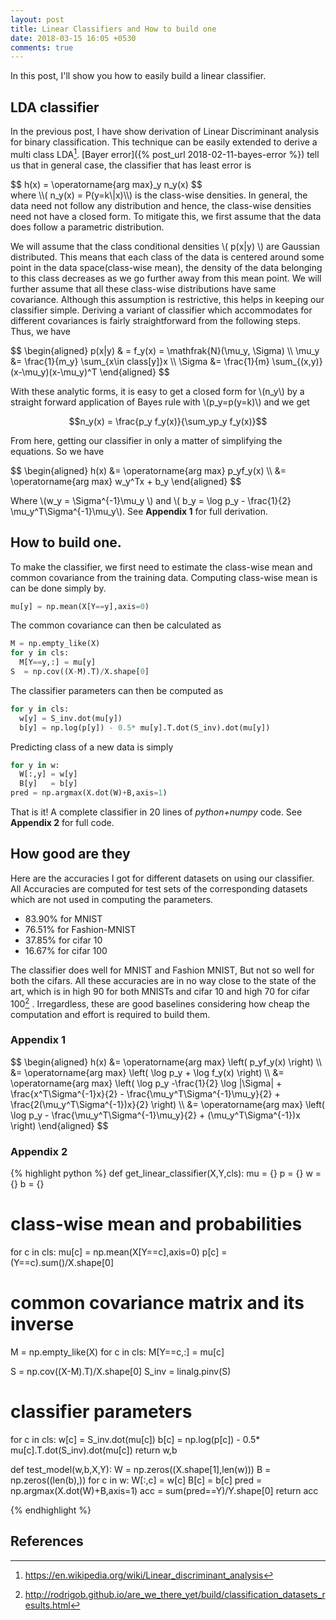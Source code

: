 ```yaml
---
layout: post
title: Linear Classifiers and How to build one
date: 2018-03-15 16:05 +0530
comments: true
---
```


In this post, I'll show you how to easily build a linear classifier. 

## LDA classifier

In the previous post, I have show derivation of Linear Discriminant analysis for binary classification. This technique can be easily extended to derive a multi class LDA[^1]. [Bayer error]({% post_url 2018-02-11-bayes-error %}) tell us that in general case, the classifier that has least error is 

<div>
$$ h(x) = \operatorname{arg max}_y n_y(x) $$
</div>
where \\( n_y(x) = P(y=k\|x)\\) is the class-wise densities. In general, the data need not follow any distribution and hence, the class-wise densities need not have a closed form. To mitigate this, we first assume that the data does follow a parametric distribution. 

We will assume that the class conditional densities \\( p(x\|y) \\) are Gaussian distributed. This means that each class of the data is centered around some point in the data space(class-wise mean), the density of the data belonging to this class decreases as we go further away from this mean point. We will further assume that all these class-wise distributions have same covariance. Although this assumption is restrictive, this helps in keeping our classifier simple. Deriving a variant of classifier which accommodates for different covariances is fairly straightforward from the following steps. Thus, we have
<div>
$$ 
\begin{aligned}
p(x|y) & = f_y(x) = \mathfrak{N}(\mu_y, \Sigma) 
\\
\mu_y &= \frac{1}{m_y} \sum_{x\in class[y]}x
\\
\Sigma &= \frac{1}{m} \sum_{(x,y)} (x-\mu_y)(x-\mu_y)^T
\end{aligned}
$$
</div>

With these analytic forms, it is easy to get a closed form for \\(n_y\\) by a straight forward application of Bayes rule with \\(p_y=p(y=k)\\) and we get 

$$n_y(x) = \frac{p_y f_y(x)}{\sum_yp_y f_y(x)}$$

From here, getting our classifier in only a matter of simplifying the equations. So we have
<div>
$$
\begin{aligned}
  h(x) &= \operatorname{arg max} p_yf_y(x)
  \\
  &= \operatorname{arg max} w_y^Tx + b_y
\end{aligned}
$$
</div>

Where \\(w_y = \Sigma^{-1}\mu_y \\) and \\( b_y = \log p_y - \frac{1}{2} \mu_y^T\Sigma^{-1}\mu_y\\). See **Appendix 1** for full derivation. 

## How to build one.

To make the classifier, we first need to estimate the class-wise mean and common covariance from the training data. Computing class-wise mean  is can be done simply by.
```python
mu[y] = np.mean(X[Y==y],axis=0)
```
The common covariance can then be calculated as
```python
M = np.empty_like(X)
for y in cls:
  M[Y==y,:] = mu[y]
S  = np.cov((X-M).T)/X.shape[0]
```
The classifier parameters can then be computed as
```python
for y in cls:
  w[y] = S_inv.dot(mu[y])
  b[y] = np.log(p[y]) - 0.5* mu[y].T.dot(S_inv).dot(mu[y]) 
```
Predicting class of a new data is simply
```python
for y in w:
  W[:,y] = w[y]
  B[y]   = b[y]
pred = np.argmax(X.dot(W)+B,axis=1)
```

That is it! A complete classifier in 20 lines of *python+numpy* code. See **Appendix 2** for full code.


## How good are they 
Here are the accuracies I got for different datasets on using our classifier. All Accuracies are computed for test sets of the corresponding datasets which are not used in computing the parameters.
* 83.90% for MNIST 
* 76.51% for Fashion-MNIST
* 37.85% for cifar 10
* 16.67% for cifar 100

The classifier does well for MNIST and Fashion MNIST, But not so well for both the cifars. All these accuracies are in no way close to the state of the art, which is in high 90 for both MNISTs and cifar 10 and high 70 for cifar 100[^2] . Irregardless, these are good baselines considering how cheap the computation and effort is required to build them. 






### Appendix 1

<div>
$$
\begin{aligned}
  h(x) &= \operatorname{arg max} \left( p_yf_y(x) \right)
  \\
  &= \operatorname{arg max} \left( \log p_y + \log f_y(x)  \right)
  \\
  &= \operatorname{arg max} \left( \log p_y -\frac{1}{2} \log |\Sigma| + \frac{x^T\Sigma^{-1}x}{2} - \frac{\mu_y^T\Sigma^{-1}\mu_y}{2} + \frac{2(\mu_y^T\Sigma^{-1})x}{2}  \right)
  \\
  &= \operatorname{arg max} \left( \log p_y - \frac{\mu_y^T\Sigma^{-1}\mu_y}{2} + (\mu_y^T\Sigma^{-1})x  \right)
  \end{aligned}
$$
</div>

### Appendix 2

{% highlight python %}
def get_linear_classifier(X,Y,cls):
  mu = {}
  p  = {}
  w  = {}
  b  = {}
  # class-wise mean and probabilities
  for c in cls:
    mu[c] = np.mean(X[Y==c],axis=0)
    p[c] = (Y==c).sum()/X.shape[0]

  # common covariance matrix and its inverse
  M = np.empty_like(X)
  for c in cls:
    M[Y==c,:] = mu[c]

  S  = np.cov((X-M).T)/X.shape[0] 
  S_inv = linalg.pinv(S)
  
  # classifier parameters
  for c in cls:
    w[c] = S_inv.dot(mu[c])
    b[c] = np.log(p[c]) - 0.5* mu[c].T.dot(S_inv).dot(mu[c]) 
  return w,b

def test_model(w,b,X,Y):
  W = np.zeros((X.shape[1],len(w)))
  B = np.zeros((len(b),))
  for c in w:
    W[:,c] = w[c]
    B[c]   = b[c]
  pred = np.argmax(X.dot(W)+B,axis=1) 
  acc  = sum(pred==Y)/Y.shape[0]
  return acc

{% endhighlight %}

## References
[^1]: https://en.wikipedia.org/wiki/Linear_discriminant_analysis
[^2]: http://rodrigob.github.io/are_we_there_yet/build/classification_datasets_results.html
